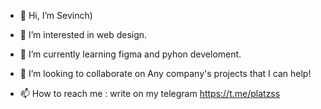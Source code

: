 - 👋 Hi, I’m Sevinch)
- 👀 I’m interested in web design.
- 🌱 I’m currently learning figma and pyhon develoment.
- 💞️ I’m looking to collaborate on Any company's projects that I can help!
  
- 📫 How to reach me : write on my telegram https://t.me/platzss

